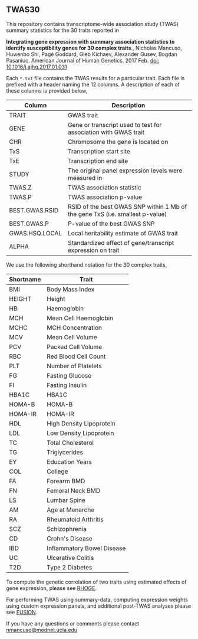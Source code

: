 TWAS30
------
This repository contains transcriptome-wide association study (TWAS) summary statistics for the
30 traits reported in

**Integrating gene expression with summary association statistics to
identify susceptibility genes for 30 complex traits**.,
Nicholas Mancuso, Huwenbo Shi, Pagé Goddard, Gleb Kichaev,
Alexander Gusev, Bogdan Pasaniuc.
American Journal of Human Genetics. 2017 Feb. [doi: 10.1016/j.ajhg.2017.01.031](http://www.cell.com/ajhg/fulltext/S0002-9297(17)30032-0)

Each `*.txt` file contains the TWAS results for a particular trait. Each file is prefixed with a header naming the 12 columns.
A description of each of these columns is provided below,

| Column | Description |
| ------ | ----------- |
| TRAIT | GWAS trait |
| GENE | Gene or transcript used to test for association with GWAS trait |
| CHR | Chromosome the gene is located on |
| TxS | Transcription start site |
| TxE | Transcription end site |
| STUDY | The original panel expression levels were measured in |
| TWAS.Z | TWAS association statistic |
| TWAS.P | TWAS association p-value |
| BEST.GWAS.RSID | RSID of the best GWAS SNP within 1 Mb of the gene TxS (i.e. smallest p-value) |
| BEST.GWAS.P | P-value of the best GWAS SNP |
| GWAS.HSQ.LOCAL | Local heritability estimate of GWAS trait |
| ALPHA | Standardized effect of gene/transcript expression on trait |

We use the following shorthand notation for the 30 complex traits,

| Shortname | Trait |
|-----|--------------|
| BMI | Body Mass Index |
| HEIGHT | Height |
| HB | Haemoglobin |
| MCH | Mean Cell Haemoglobin |
| MCHC | MCH Concentration |
| MCV | Mean Cell Volume |
| PCV | Packed Cell Volume |
| RBC | Red Blood Cell Count |
| PLT | Number of Platelets |
| FG | Fasting Glucose |
| FI | Fasting Insulin |
| HBA1C | HBA1C |
| HOMA-B | HOMA-B |
| HOMA-IR | HOMA-IR |
| HDL | High Density Lipoprotein |
| LDL | Low Density Lipoprotein |
| TC | Total Cholesterol |
| TG | Triglycerides |
| EY | Education Years |
| COL | College |
| FA | Forearm BMD |
| FN | Femoral Neck BMD |
| LS | Lumbar Spine |
| AM | Age at Menarche |
| RA | Rheumatoid Arthritis |
| SCZ | Schizophrenia |
| CD | Crohn's Disease |
| IBD | Inflammatory Bowel Disease |
| UC | Ulcerative Colitis |
| T2D | Type 2 Diabetes |


To compute the genetic correlation of two traits using estimated effects of gene expression, please see [RHOGE](http://github.com/bogdanlab/RHOGE).

For performing TWAS using summary-data, computing expression weights using custom expression panels, and additional post-TWAS analyses please see [FUSION](http://github.com/gusevlab/fusion_twas).

If you have any questions or comments please contact nmancuso@mednet.ucla.edu
